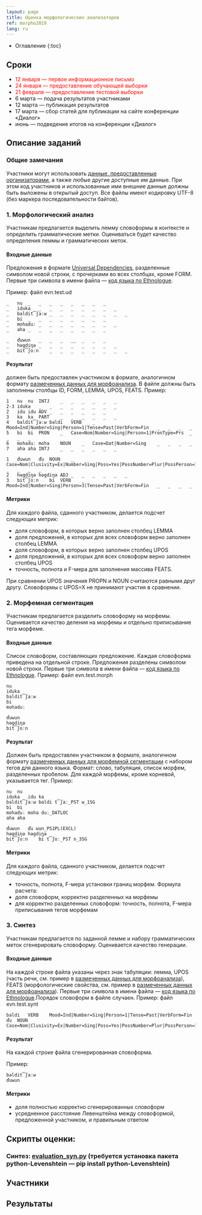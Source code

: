 ```yaml
---
layout: page
title: Оценка морфологических анализаторов
ref: morpho2019
lang: ru
---
```


* Оглавление
{:toc}

## Сроки

* <span style="color: red">12 января  — первое информационное письмо</span>
* <span style="color: red">24 января — предоставление обучающей выборки</span>
* <span style="color: red">21 февраля — предоставление тестовой выборки</span>
* 6 марта — подача результатов участниками
* 12 марта — публикация результатов
* 17 марта  — сбор статей для публикации на сайте конференции «Диалог»
* июнь — подведение итогов на конференции «Диалог»

## Описание заданий
### Общие замечания
Участники могут использовать [данные, предоставленные организаторами](../data/index_data.html), а также любые другие доступные им данные. При этом код участников и использованные ими внешние данные должны быть выложены в открытый доступ.
Все файлы имеют кодировку UTF-8 (без маркера последовательности байтов).

### 1. Морфологический анализ
Участникам предлагается выделить лемму словоформы в контексте и определить грамматические метки. Оцениваться будет качество определения леммы и грамматических меток.

#### Входные данные
Предложения в формате [Universal Dependencies](https://universaldependencies.org/format.html), разделенные символом новой строки, с прочерками во всех столбцах, кроме FORM. Первые три символа в имени файла — [код языка по Ethnologue](https://www.ethnologue.com/browse/codes).

Пример: файл evn.test.ud


    _	nu	_	_	_	_	_	_	_	_
    _	iduka	_	_	_	_	_	_	_	_
    _	baldit͡ʃaːw	_	_	_	_	_	_	_	_
    _	bi	_	_	_	_	_	_	_	_
    _	mohaduː	_	_	_	_	_	_	_	_
    _	aha	_	_	_	_	_	_	_	_
    
    _	ďuwun	_	_	_	__	_	_	_
    _	həgdiŋə	_	_	_	_	_	_	_	_
    _	bit͡ʃoːn	_	_	_	_	_	_	_	_


#### Результат
должен быть предоставлен участником в формате, аналогичном формату [размеченных данных для морфоанализа](../data/index_data.html). В файле должны быть заполнены столбцы ID, FORM, LEMMA, UPOS, FEATS.
Пример:

    1	nu	nu	INTJ	_	_	_	_	_	_
    2-3	iduka	_	_	_	_	_	_	_	_
    2	idu	idu	ADV	_	_	_	_	_	_
    3	ka	ka	PART	_	_	_	_	_	_
    4	baldit͡ʃaːw	baldi	VERB	_	Mood=Ind|Number=Sing|Person=1|Tense=Past|VerbForm=Fin	_	_	_	_
    5	bi	bi	PRON	_	Case=Nom|Number=Sing|Person=1|PronType=Prs	_	_	_	_
    6	mohaduː	moha	NOUN	_	Case=Dat|Number=Sing	_	_	_	_
    7	aha	aha	INTJ	_	_	_	_	_	_
    
    1	ďuwun	ďu	NOUN	_	Case=Nom|Clusivity=Ex|Number=Sing|Poss=Yes|PossNumber=Plur|PossPerson=1	_	_	_	_
    2	həgdiŋə	həgdiŋə	ADJ	_	_	_	_	_	_
    3	bit͡ʃoːn	bi	VERB	_	Mood=Ind|Number=Sing|Person=3|Tense=Past|VerbForm=Fin	_	_	_	_

#### Метрики
Для каждого файла, сданного участником, делается подсчет следующих метрик:
* доля словоформ, в которых верно заполнен столбец LEMMA
* доля предложений, в которых для всех словоформ верно заполнен столбец LEMMA
* доля словоформ, в которых верно заполнен столбец UPOS
* доля предложений, в которых для всех словоформ верно заполнен столбец UPOS
* точность, полнота и F-мера для заполнения массива FEATS.


При сравнении UPOS значения PROPN и NOUN считаются равными друг другу.
Словоформы с UPOS=X не принимают участия в сравнении.

### 2. Морфемная сегментация
Участникам предлагается разделить словоформу на морфемы. Оценивается качество деления на морфемы и отдельно приписывание тега морфеме.
#### Входные данные
Список словоформ, составляющих предложение. Каждая словоформа приведена на отдельной строке. Предложения разделены символом новой строки.  Первые три символа в имени файла — [код языка по Ethnologue](https://www.ethnologue.com/browse/codes).
Пример: файл evn.test.morph

    nu
    iduka
    baldit͡ʃaːw
    bi
    mohaduː
    
    ďuwun
    həgdiŋə
    bit͡ʃoːn

#### Результат
Должен быть предоставлен участником в формате, аналогичном формату [размеченных данных для морфемной сегментации](../data/index_data.html) с набором тегов для данного языка. Формат: слово, табуляция, список морфем, разделенных пробелом. Для каждой морфемы, кроме корневой, указывается тег.
Пример:

    nu	nu
    iduka	idu ka
    baldit͡ʃaːw	baldi t͡ʃaː_PST w_1SG
    bi	bi
    mohaduː	moha duː_DATLOC
    aha	aha

    ďuwun	ďu wun_PS1PL(EXCL)
    həgdiŋə	həgdiŋə
    bit͡ʃoːn	bi t͡ʃoː_PST n_3SG

#### Метрики
Для каждого файла, сданного участником, делается подсчет следующих метрик:
* точность, полнота, F-мера установки границ морфем.
Формула расчета:
* доля словоформ, корректно разделенных на морфемы
* для корректно разделенных словоформ: точность, полнота, F-мера приписывания тегов морфемам

### 3. Синтез
Участникам предлагается по заданной лемме и набору грамматических меток сгенерировать словоформу. Оценивается качество генерации.

#### Входные данные
На каждой строке файла указаны через знак табуляции: лемма, UPOS (часть речи, см. пример в [размеченных данных для морфоанализа](../data/index_data.html)), FEATS (морфологические свойства, см. пример в [размеченных данных для морфоанализа](../data/index_data.html)). Первые три символа в имени файла — [код языка по Ethnologue](https://www.ethnologue.com/browse/codes).Порядок словоформ в файле случаен.
Пример: файл evn.test.synt

    baldi	VERB	Mood=Ind|Number=Sing|Person=1|Tense=Past|VerbForm=Fin
    ďu	NOUN	Case=Nom|Clusivity=Ex|Number=Sing|Poss=Yes|PossNumber=Plur|PossPerson=1


#### Результат
На каждой строке файла сгенерированная словоформа.

Пример:

    baldit͡ʃaːw
    ďuwun

#### Метрики
* доля полностью корректно сгенерированных словоформ
* усредненное расстояние Левенштейна между словоформой, предложенной участником, и правильным ответом

## Скрипты оценки:
### Синтез: [evaluation_syn.py](https://github.com/lowresource-lang-eval/morphology_scripts/blob/master/evaluation/evaluation_syn.py) (требуется установка пакета python-Levenshtein — pip install python-Levenshtein)


## Участники
## Результаты
